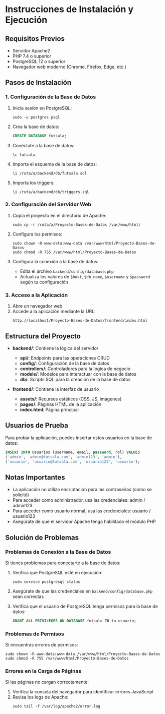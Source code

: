 # Instrucciones de Instalación y Ejecución

## Requisitos Previos

- Servidor Apache2
- PHP 7.4 o superior
- PostgreSQL 12 o superior
- Navegador web moderno (Chrome, Firefox, Edge, etc.)

## Pasos de Instalación

### 1. Configuración de la Base de Datos

1. Inicia sesión en PostgreSQL:
   ```
   sudo -u postgres psql
   ```

2. Crea la base de datos:
   ```sql
   CREATE DATABASE futsala;
   ```

3. Conéctate a la base de datos:
   ```
   \c futsala
   ```

4. Importa el esquema de la base de datos:
   ```
   \i /ruta/a/backend/db/futsala.sql
   ```

5. Importa los triggers:
   ```
   \i /ruta/a/backend/db/triggers.sql
   ```

### 2. Configuración del Servidor Web

1. Copia el proyecto en el directorio de Apache:
   ```
   sudo cp -r /ruta/a/Proyecto-Bases-de-Datos /var/www/html/
   ```

2. Configura los permisos:
   ```
   sudo chown -R www-data:www-data /var/www/html/Proyecto-Bases-de-Datos
   sudo chmod -R 755 /var/www/html/Proyecto-Bases-de-Datos
   ```

3. Configura la conexión a la base de datos:
   - Edita el archivo `backend/config/database.php`
   - Actualiza los valores de `$host`, `$db_name`, `$username` y `$password` según tu configuración

### 3. Acceso a la Aplicación

1. Abre un navegador web
2. Accede a la aplicación mediante la URL:
   ```
   http://localhost/Proyecto-Bases-de-Datos/frontend/index.html
   ```

## Estructura del Proyecto

- **backend/**: Contiene la lógica del servidor
  - **api/**: Endpoints para las operaciones CRUD
  - **config/**: Configuración de la base de datos
  - **controllers/**: Controladores para la lógica de negocio
  - **models/**: Modelos para interactuar con la base de datos
  - **db/**: Scripts SQL para la creación de la base de datos

- **frontend/**: Contiene la interfaz de usuario
  - **assets/**: Recursos estáticos (CSS, JS, imágenes)
  - **pages/**: Páginas HTML de la aplicación
  - **index.html**: Página principal

## Usuarios de Prueba

Para probar la aplicación, puedes insertar estos usuarios en la base de datos:

```sql
INSERT INTO Usuarios (username, email, password, rol) VALUES 
('admin', 'admin@futsala.com', 'admin123', 'admin'),
('usuario', 'usuario@futsala.com', 'usuario123', 'usuario');
```

## Notas Importantes

- La aplicación no utiliza encriptación para las contraseñas (como se solicitó)
- Para acceder como administrador, usa las credenciales: admin / admin123
- Para acceder como usuario normal, usa las credenciales: usuario / usuario123
- Asegúrate de que el servidor Apache tenga habilitado el módulo PHP

## Solución de Problemas

### Problemas de Conexión a la Base de Datos

Si tienes problemas para conectarte a la base de datos:

1. Verifica que PostgreSQL esté en ejecución:
   ```
   sudo service postgresql status
   ```

2. Asegúrate de que las credenciales en `backend/config/database.php` sean correctas

3. Verifica que el usuario de PostgreSQL tenga permisos para la base de datos:
   ```sql
   GRANT ALL PRIVILEGES ON DATABASE futsala TO tu_usuario;
   ```

### Problemas de Permisos

Si encuentras errores de permisos:

```
sudo chown -R www-data:www-data /var/www/html/Proyecto-Bases-de-Datos
sudo chmod -R 755 /var/www/html/Proyecto-Bases-de-Datos
```

### Errores en la Carga de Páginas

Si las páginas no cargan correctamente:

1. Verifica la consola del navegador para identificar errores JavaScript
2. Revisa los logs de Apache:
   ```
   sudo tail -f /var/log/apache2/error.log
   ```